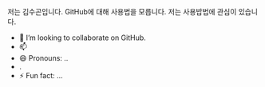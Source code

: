저는 김수곤입니다.
GitHub에 대해 사용법을 모릅니다.
저는 사용밥법에 관심이 있습니다.
- 💞️ I’m looking to collaborate on GitHub.
- 📫 
- 😄 Pronouns: ..
- .
- ⚡ Fun fact: ...

<!---
kimsoogon839/kimsoogon839 is a ✨ special ✨ repository because its `README.md` (this file) appears on your GitHub profile.
You can click the Preview link to take a look at your changes.
--->
